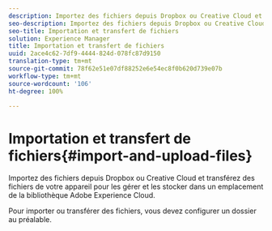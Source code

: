 ```yaml
---
description: Importez des fichiers depuis Dropbox ou Creative Cloud et transférez des fichiers de votre appareil pour les gérer et les stocker dans un emplacement de la bibliothèque Adobe Experience Cloud.
seo-description: Importez des fichiers depuis Dropbox ou Creative Cloud et transférez des fichiers de votre appareil pour les gérer et les stocker dans un emplacement de la bibliothèque Adobe Experience Cloud.
seo-title: Importation et transfert de fichiers
solution: Experience Manager
title: Importation et transfert de fichiers
uuid: 2ace4c62-7df9-4444-824d-078fc87d9150
translation-type: tm+mt
source-git-commit: 78f62e51e07df88252e6e54ec8f0b620d739e07b
workflow-type: tm+mt
source-wordcount: '106'
ht-degree: 100%

---
```



# Importation et transfert de fichiers{#import-and-upload-files}

Importez des fichiers depuis Dropbox ou Creative Cloud et transférez des fichiers de votre appareil pour les gérer et les stocker dans un emplacement de la bibliothèque Adobe Experience Cloud.

Pour importer ou transférer des fichiers, vous devez configurer un dossier au préalable.
